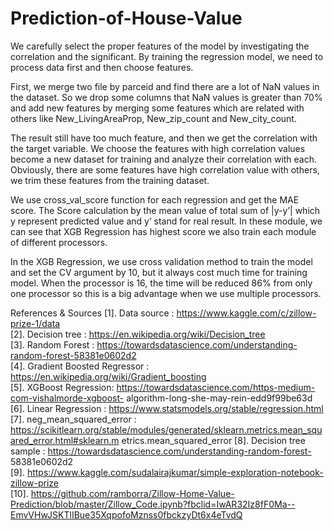 # Prediction-of-House-Value
We carefully select the proper features of the model by investigating the correlation and the significant. By training the regression model, we need to process data first and then choose features.

First, we merge two file by parceid and find there are a lot of NaN values in the dataset. So we drop some columns that NaN values is greater than 70% and add new features by merging some features which are related with others like New_LivingAreaProp, New_zip_count and New_city_count.

The result still have too much feature, and then we get the correlation with the target variable. We choose the features with high correlation values become a new dataset for training and analyze their correlation with each. Obviously, there are some features have high correlation value with others, we trim these features from the training dataset.

We use cross_val_score function for each regression and get the MAE score. The Score calculation by the mean value of total sum of |y-y’| which y represent predicted value and y’ stand for real result. In these module, we can see that XGB Regression has highest score we also train each module of different processors.

In the XGB Regression, we use cross validation method to train the model and set the CV argument by 10, but it always cost much time for training model. When the processor is 16, the time will be reduced 86% from only one processor so this is a big advantage when we use multiple processors.

References & Sources
[1]. Data source : https://www.kaggle.com/c/zillow-prize-1/data                                                             
[2]. Decision tree : https://en.wikipedia.org/wiki/Decision_tree                                                             
[3]. Random Forest : https://towardsdatascience.com/understanding-random-forest-58381e0602d2                                 
[4]. Gradient Boosted Regressor : https://en.wikipedia.org/wiki/Gradient_boosting                                           
[5]. XGBoost Regression: https://towardsdatascience.com/https-medium-com-vishalmorde-xgboost- algorithm-long-she-may-rein-edd9f99be63d                                                                                                                 
[6]. Linear Regression : https://www.statsmodels.org/stable/regression.html                                                 
[7]. neg_mean_squared_error : https://scikitlearn.org/stable/modules/generated/sklearn.metrics.mean_squared_error.html#sklearn.m etrics.mean_squared_error 
[8]. Decision tree sample : https://towardsdatascience.com/understanding-random-forest- 58381e0602d2                         
[9]. https://www.kaggle.com/sudalairajkumar/simple-exploration-notebook-zillow-prize                                         
[10]. https://github.com/ramborra/Zillow-Home-Value-Prediction/blob/master/Zillow_Code.ipynb?fbclid=IwAR32Iz8fF0Ma--EmvVHwJSKTlIBue35XqpofoMznss0fbckzyDt6x4eTvdQ
